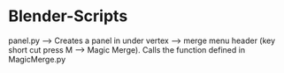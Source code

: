 # Blender-Scripts


panel.py --> Creates a panel in under vertex --> merge menu header (key short cut press M --> Magic Merge). Calls the function defined in MagicMerge.py

